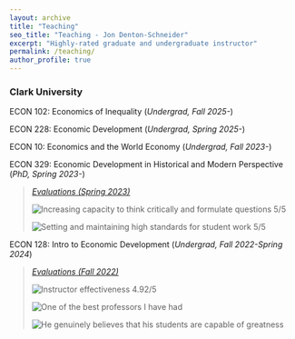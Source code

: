 ```yaml
---
layout: archive
title: "Teaching"
seo_title: "Teaching - Jon Denton-Schneider"
excerpt: "Highly-rated graduate and undergraduate instructor"
permalink: /teaching/
author_profile: true
---
```


<h3>Clark University</h3>

<p>
ECON 102: Economics of Inequality (<i>Undergrad, Fall 2025-</i>)
  </p>

<p>
ECON 228: Economic Development (<i>Undergrad, Spring 2025-</i>)
  </p>

<p>
ECON 10: Economics and the World Economy (<i>Undergrad, Fall 2023-</i>)
  </p>

<p>
ECON 329: Economic Development in Historical and Modern Perspective (<i>PhD, Spring 2023-</i>)
  <blockquote>
  <p><a href="https://jondentonschneider.com/files/denton-schneider_evaluations_clarku_econ329_s23.pdf"><i>Evaluations (Spring 2023)</i></a>
  </p>
  <p><img src="https://jondentonschneider.com/files/denton-schneider_evaluations_clarku_econ329_s23_criticalthinking.png" alt="Increasing capacity to think critically and formulate questions 5/5">
  </p>
  <p><img src="https://jondentonschneider.com/files/denton-schneider_evaluations_clarku_econ329_s23_highstandards.png" alt="Setting and maintaining high standards for student work 5/5">
  </p>
  </blockquote>
  </p>

<p>
ECON 128: Intro to Economic Development (<i>Undergrad, Fall 2022-Spring 2024</i>)
  <blockquote>
  <p><a href="https://jondentonschneider.com/files/denton-schneider_evaluations_clarku_econ128_f22.pdf"><i>Evaluations (Fall 2022)</i></a>
  </p>
  <p><img src="https://jondentonschneider.com/files/denton-schneider_evaluations_clarku_econ128_f22_effectiveness.png" alt="Instructor effectiveness 4.92/5">
  </p>
  <p><img src="https://jondentonschneider.com/files/denton-schneider_evaluations_clarku_econ128_f22_comments1.png" alt="One of the best professors I have had">
  </p>
  <p><img src="https://jondentonschneider.com/files/denton-schneider_evaluations_clarku_econ128_f22_comments2.png" alt="He genuinely believes that his students are capable of greatness">
  </p>
  </blockquote>
  </p>
